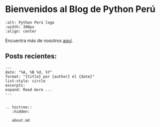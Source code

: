 [//]: # "Python Peru blog index file, created by `ablog start` on Fri Mar 29 18:14:52 2024.
You can adapt this file completely to your liking, but it should at least
contain the root `toctree` directive."

# Bienvenidos al Blog de Python Perú

```{image} /_static/logo/logo.svg
:alt: Python Perú logo
:width: 300px
:align: center
```

Encuentra más de nosotros [aquí](about.md).

## Posts recientes:

```{postlist} 5
---
date: "%A, %B %d, %Y"
format: "{title} por {author} el {date}"
list-style: circle
excerpts:
expand: Read more ...
---
```

```{eval-rst}

.. toctree::
   :hidden:

   about.md

```

